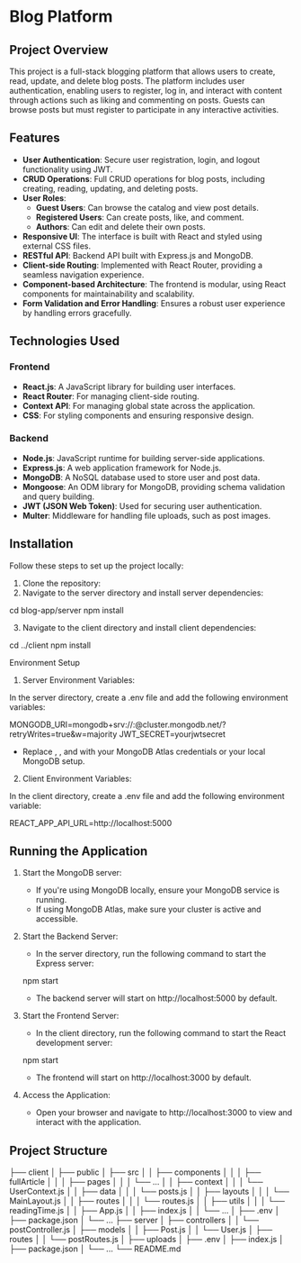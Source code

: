 # Blog Platform

## Project Overview

This project is a full-stack blogging platform that allows users to create, read, update, and delete blog posts. The platform includes user authentication, enabling users to register, log in, and interact with content through actions such as liking and commenting on posts. Guests can browse posts but must register to participate in any interactive activities.

## Features

- **User Authentication**: Secure user registration, login, and logout functionality using JWT.
- **CRUD Operations**: Full CRUD operations for blog posts, including creating, reading, updating, and deleting posts.
- **User Roles**: 
  - **Guest Users**: Can browse the catalog and view post details.
  - **Registered Users**: Can create posts, like, and comment.
  - **Authors**: Can edit and delete their own posts.
- **Responsive UI**: The interface is built with React and styled using external CSS files.
- **RESTful API**: Backend API built with Express.js and MongoDB.
- **Client-side Routing**: Implemented with React Router, providing a seamless navigation experience.
- **Component-based Architecture**: The frontend is modular, using React components for maintainability and scalability.
- **Form Validation and Error Handling**: Ensures a robust user experience by handling errors gracefully.

## Technologies Used

### Frontend
- **React.js**: A JavaScript library for building user interfaces.
- **React Router**: For managing client-side routing.
- **Context API**: For managing global state across the application.
- **CSS**: For styling components and ensuring responsive design.

### Backend
- **Node.js**: JavaScript runtime for building server-side applications.
- **Express.js**: A web application framework for Node.js.
- **MongoDB**: A NoSQL database used to store user and post data.
- **Mongoose**: An ODM library for MongoDB, providing schema validation and query building.
- **JWT (JSON Web Token)**: Used for securing user authentication.
- **Multer**: Middleware for handling file uploads, such as post images.


## Installation

Follow these steps to set up the project locally:

1. Clone the repository:
2. Navigate to the server directory and install server dependencies:

cd blog-app/server
npm install

3. Navigate to the client directory and install client dependencies:

cd ../client
npm install

Environment Setup
1. Server Environment Variables:

In the server directory, create a .env file and add the following environment variables:

MONGODB_URI=mongodb+srv://<username>:<password>@cluster.mongodb.net/<dbname>?retryWrites=true&w=majority
JWT_SECRET=yourjwtsecret

* Replace <username>, <password>, and <dbname> with your MongoDB Atlas credentials or your local MongoDB setup.

2. Client Environment Variables:

In the client directory, create a .env file and add the following environment variable:

REACT_APP_API_URL=http://localhost:5000

## Running the Application
1. Start the MongoDB server:

    * If you're using MongoDB locally, ensure your MongoDB service is running.
    * If using MongoDB Atlas, make sure your cluster is active and accessible.

2. Start the Backend Server:

    * In the server directory, run the following command to start the Express server:

    npm start

    * The backend server will start on http://localhost:5000 by default.

3. Start the Frontend Server:

    * In the client directory, run the following command to start the React development server:

    npm start

    * The frontend will start on http://localhost:3000 by default.

4. Access the Application: 

    * Open your browser and navigate to http://localhost:3000 to view and interact with the application.


## Project Structure

├── client
│   ├── public
│   ├── src
│   │   ├── components
│   │   │   ├── fullArticle
│   │   │   ├── pages
│   │   │   └── ...
│   │   ├── context
│   │   │   └── UserContext.js
│   │   ├── data
│   │   │   └── posts.js
│   │   ├── layouts
│   │   │   └── MainLayout.js
│   │   ├── routes
│   │   │   └── routes.js
│   │   ├── utils
│   │   │   └── readingTime.js
│   │   ├── App.js
│   │   ├── index.js
│   │   └── ...
│   ├── .env
│   ├── package.json
│   └── ...
├── server
│   ├── controllers
│   │   └── postController.js
│   ├── models
│   │   ├── Post.js
│   │   └── User.js
│   ├── routes
│   │   └── postRoutes.js
│   ├── uploads
│   ├── .env
│   ├── index.js
│   ├── package.json
│   └── ...
└── README.md